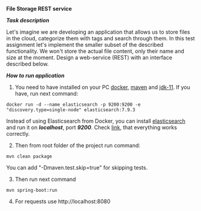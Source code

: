 **File Storage REST service**    

***Task description***     

 Let's imagine we are developing an application that allows us to store files in the cloud, categorize them with tags 
 and search through them.
 In this test assignment let's implement the smaller subset of the described functionality. We won't store the actual 
 file content, only their name and size at the moment.
 Design a web-service (REST) with an interface described below.  
 
 ***How to run application***
1. You need to have installed on your PC [docker](https://docs.docker.com/engine/install/), 
[maven](https://maven.apache.org/download.cgi) 
and [jdk-11](https://www.oracle.com/java/technologies/javase-jdk11-downloads.html).
If you have, run next command:

```shell script
docker run -d --name elasticsearch -p 9200:9200 -e "discovery.type=single-node" elasticsearch:7.9.3
```
Instead of using Elasticsearch from Docker, you can install 
[elasticsearch](https://www.elastic.co/guide/en/elasticsearch/reference/current/install-elasticsearch.html) 
and run it on ***localhost***, port ***9200***. Check [link](http://localhost:9200/), that everything works correctly.

2. Then from root folder of the project run command:
```shell script
mvn clean package
```
You can add "-Dmaven.test.skip=true" for skipping tests.  

3. Then run next command  
```shell script
mvn spring-boot:run
```
4. For requests use http://localhost:8080
